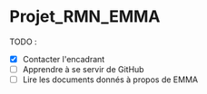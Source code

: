 # Projet_RMN_EMMA

TODO :
- [X] Contacter l'encadrant
- [ ] Apprendre à se servir de GitHub
- [ ] Lire les documents donnés à propos de EMMA
